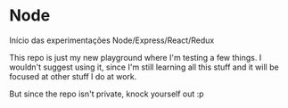 # Node
Início das experimentações Node/Express/React/Redux

This repo is just my new playground where I'm testing a few things.
I wouldn't suggest using it, since I'm still learning all this stuff and it will be focused at other stuff I do at work.

But since the repo isn't private, knock yourself out :p
